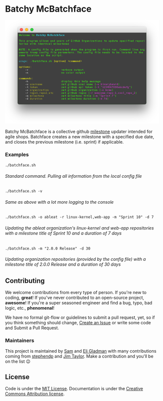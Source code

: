 # Batchy McBatchface

![Necessary Screenshot](docs/screenshots/042017-help.png)

Batchy McBatchface is a collective github [milestone](https://help.github.com/articles/about-milestones/) updater intended for agile shops. Batchface creates a new milestone with a specified due date, and closes the previous milestone (i.e. sprint) if applicable.

### Examples

```
./batchface.sh
```
###### Standard command. Pulling all information from the local config file

```
./batchface.sh -v
```
###### Same as above with a lot more logging to the console

```
./batchface.sh -o ableat -r linux-kernel,web-app -m "Sprint 10" -d 7
```
###### Updating the ableat organization's linux-kernel and web-app repositories with a milestone title of Sprint 10 and a duration of 7 days

```
./batchface.sh -m "2.0.0 Release" -d 30
```
###### Updating organization repositories (provided by the config file) with a milestone title of 2.0.0 Release and a duration of 30 days

## Contributing

We welcome contributions from every type of person. If you're new to coding, **great**! If you've never contributed to an open-source project, **awesome**! If you're a super seasoned engineer and find a bug, typo, bad logic, etc., **phenomenal**!

We have no formal git-flow or guidelines to submit a pull request, yet, so if you think something should change, [Create an Issue](https://github.com/ableat/batch-milestone-updater/issues/new) or write some code and Submit a Pull Request.

### Maintainers

This project is maintained by [Sam](https://github.com/binarybeard) and [Eli Gladman](https://github.com/egladman) with many contributions coming from [stephendp](https://github.com/stephendp) and [Jim Taylor](https://github.com/jalama). Make a contribution and you'll be on the list 😉

## License

Code is under the [MIT License](LICENSE). Documentation is under the [Creative Commons Attribution license]().
